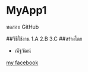 # MyApp1
ทดสอบ GitHub


##วิธีใช้งาน
1.A
2.B
3.C
##สร้างโดย
* ณัฐวัฒน์

[my facebook](https://www.facebook.com/new.waeana)
